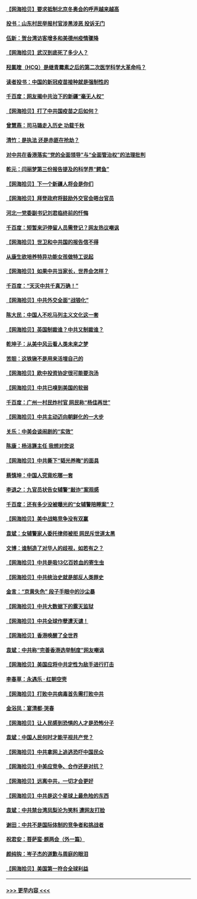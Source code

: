 #### [【网海拾贝】要求抵制北京冬奥会的呼声越来越高](../pages/nsc993/n12868962.md?t=04100952) 
#### [投书：山东村民举报村官涉黑涉恶 投诉无门](../pages/nsc993/n12869726.md?t=04100952) 
#### [伍新：贺台湾访客增多和美德州疫情骤降](../pages/nsc993/n12865651.md?t=04100952) 
#### [【网海拾贝】武汉到底死了多少人？](../pages/nsc993/n12863707.md?t=04100952) 
#### [羟氯喹（HCQ）是继青霉素之后的第二次医学科学大革命吗？](../pages/nsc993/n12638564.md?t=04100952) 
#### [读者投书：中国的新冠疫苗接种就是强制性的](../pages/nsc993/n12859932.md?t=04100952) 
#### [千百度：网友揭中共治下的新疆“毫无人权”](../pages/nsc993/n12858385.md?t=04100952) 
#### [【网海拾贝】打了中共国疫苗之后如何？](../pages/nsc993/n12857866.md?t=04100952) 
#### [曾慧燕：司马璐走入历史 功载千秋](../pages/nsc993/n12856996.md?t=04100952) 
#### [清竹：是执法 还是赤匪在抢劫？](../pages/nsc993/n12856952.md?t=04100952) 
#### [对中共在香港落实“党的全面领导”与“全面管治权”的法理批判](../pages/nsc993/n12856929.md?t=04100952) 
#### [乾元：闫丽梦第三份报告提及的科学界“鳄鱼”](../pages/nsc993/n12855985.md?t=04100952) 
#### [【网海拾贝】下一个新疆人将会是你们](../pages/nsc993/n12855864.md?t=04100952) 
#### [【网海拾贝】拜登政府将鼓励外交官会晤台官员](../pages/nsc993/n12853615.md?t=04100952) 
#### [河北一党委副书记刘君临终前的忏悔](../pages/nsc993/n12849420.md?t=04100952) 
#### [千百度：短暂来沪停留人员需登记？网友热议嘲讽](../pages/nsc993/n12853497.md?t=04100952) 
#### [【网海拾贝】世卫和中共国的报告信不得](../pages/nsc993/n12850902.md?t=04100952) 
#### [从康生欲培养特异功能女孩做特工说起](../pages/nsc993/n12849289.md?t=04100952) 
#### [【网海拾贝】如果中共当家长，世界会怎样？](../pages/nsc993/n12848436.md?t=04100952) 
#### [千百度：“天灭中共千真万确！”](../pages/nsc993/n12845659.md?t=04100952) 
#### [【网海拾贝】中共外交全面“战狼化”](../pages/nsc993/n12845607.md?t=04100952) 
#### [陈大民：中国人不吃马列主义文化这一套](../pages/nsc993/n12842496.md?t=04100952) 
#### [【网海拾贝】英国制裁谁？中共又制裁谁？](../pages/nsc993/n12840909.md?t=04100952) 
#### [乾坤子：从美中风云看人类未来之梦](../pages/nsc993/n12840590.md?t=04100952) 
#### [苦胆：这铁锹不是用来活埋自己的](../pages/nsc993/n12839512.md?t=04100952) 
#### [【网海拾贝】欧中投资协定很可能要泡汤](../pages/nsc993/n12835122.md?t=04100952) 
#### [【网海拾贝】中共已嗅到美国的软弱](../pages/nsc993/n12832411.md?t=04100952) 
#### [千百度：广州一村民炸村官 网民称“杨佳再世”](../pages/nsc993/n12832380.md?t=04100952) 
#### [【网海拾贝】中共主动迈向朝鲜化的一大步](../pages/nsc993/n12829887.md?t=04100952) 
#### [关乐：中美会谈闹剧的“实效”](../pages/nsc993/n12826698.md?t=04100952) 
#### [陈康：杨洁篪主任  我想对您说](../pages/nsc993/n12826609.md?t=04100952) 
#### [【网海拾贝】中共撕下“韬光养晦”的面具](../pages/nsc993/n12826459.md?t=04100952) 
#### [蔡慎坤：中国人究竟吃哪一套](../pages/nsc993/n12826010.md?t=04100952) 
#### [李退之：九官员状告女辅警“敲诈”案观感](../pages/nsc993/n12823984.md?t=04100952) 
#### [千百度：还有多少没被曝光的“女辅警陪睡案”？](../pages/nsc993/n12822136.md?t=04100952) 
#### [【网海拾贝】美中战略竞争没有双赢](../pages/nsc993/n12822105.md?t=04100952) 
#### [袁斌：女辅警家人委托律师被拒 网民斥世道太黑](../pages/nsc993/n12822004.md?t=04100952) 
#### [文博：谁制造了对华人的歧视，如若有之？](../pages/nsc993/n12821635.md?t=04100952) 
#### [【网海拾贝】中共是吸13亿百姓血的寄生虫](../pages/nsc993/n12819191.md?t=04100952) 
#### [【网海拾贝】中共统治史就是部反人类罪史](../pages/nsc993/n12816738.md?t=04100952) 
#### [金言：“京黄失色” 段子手眼中的沙尘暴](../pages/nsc993/n12815700.md?t=04100952) 
#### [【网海拾贝】中共大数据下的露天监狱](../pages/nsc993/n12811075.md?t=04100952) 
#### [【网海拾贝】中共全球作孽遭天谴！](../pages/nsc993/n12810258.md?t=04100952) 
#### [【网海拾贝】香港唤醒了全世界](../pages/nsc993/n12809100.md?t=04100952) 
#### [袁斌：中共称“完善香港选举制度”网友嘲讽](../pages/nsc993/n12808994.md?t=04100952) 
#### [【网海拾贝】美国应将中共定性为敌手进行打击](../pages/nsc993/n12806870.md?t=04100952) 
#### [李春草：永遇乐 · 红朝空壳](../pages/nsc993/n12805365.md?t=04100952) 
#### [【网海拾贝】打败中共病毒首先需打败中共](../pages/nsc993/n12803930.md?t=04100952) 
#### [金浴凤：宴清都‧哭春](../pages/nsc993/n12801601.md?t=04100952) 
#### [【网海拾贝】让人民感到恐惧的人才是恐怖分子](../pages/nsc993/n12799347.md?t=04100952) 
#### [袁斌：中国人民何时才能平视共产党？](../pages/nsc993/n12799306.md?t=04100952) 
#### [【网海拾贝】中共拿网上追逃恐吓中国民众](../pages/nsc993/n12796905.md?t=04100952) 
#### [【网海拾贝】中美应竞争、合作还是对抗？](../pages/nsc993/n12794675.md?t=04100952) 
#### [【网海拾贝】远离中共，一切才会更好](../pages/nsc993/n12793572.md?t=04100952) 
#### [【网海拾贝】中共是这个星球上最危险的东西](../pages/nsc993/n12791400.md?t=04100952) 
#### [袁斌：中共禁台湾凤梨沦为笑料 遭网友打脸](../pages/nsc993/n12791335.md?t=04100952) 
#### [谢田：中共不是国际体制的竞争者和挑战者](../pages/nsc993/n12791212.md?t=04100952) 
#### [祝君安：菩萨蛮·题两会（外一篇）](../pages/nsc993/n12786801.md?t=04100952) 
#### [颜纯钩：岑子杰的道歉与周庭的眼泪](../pages/nsc993/n12786775.md?t=04100952) 
#### [【网海拾贝】美国第一符合全球利益](../pages/nsc993/n12786666.md?t=04100952) 

----
#### [ >>> 更早内容 <<< ](../indexes/nsc993-earlier.md)
